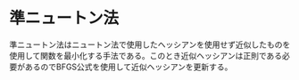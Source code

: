 # 準ニュートン法

準ニュートン法はニュートン法で使用したヘッシアンを使用せず近似したものを使用して関数を最小化する手法である。このとき近似ヘッシアンは正則である必要があるのでBFGS公式を使用して近似ヘッシアンを更新する。